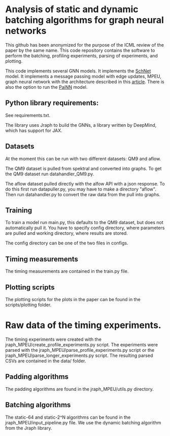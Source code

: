 # Analysis of static and dynamic batching algorithms for graph neural networks
This github has been anonymized for the purpose of the ICML review of the paper by the same name. This code repository contains the software to perform the batching, profiling experiments, parsing of experiments, and plotting.

This code implements several GNN models. It implements the [SchNet](https://arxiv.org/pdf/1712.06113) model. It implements a message passing model with edge updates, MPEU, graph neural network with the architecture described in this [article](https://arxiv.org/pdf/1806.03146.pdf). There is also the option to run the [PaiNN](https://proceedings.mlr.press/v139/schutt21a.html) model.

## Python library requirements:  
See requirements.txt.

The library uses Jraph to build the GNNs, a library written by DeepMind, which has support for JAX.

## Datasets 
At the moment this can be run with two different datasets: QM9 and aflow.

The QM9 dataset is pulled from spektral and converted into graphs. To get the QM9 dataset run datahandler_QM9.py.

The aflow dataset pulled directly with the alfow API with a json response. To do this first run datapuller.py, you may have to make a directory "aflow". Then run datahandler.py to convert the raw data from the pull into graphs.

## Training
To train a model run main.py, this defaults to the QM9 dataset, but does not automatically pull it. You have to specify config directory, where parameters are pulled and working directory, where results are stored.

The config directory can be one of the two files in configs.

## Timing measurements
The timing measurements are contained in the train.py file.

## Plotting scripts
The plotting scripts for the plots in the paper can be found in the scripts/plotting folder.

# Raw data of the timing experiments.
The timing experiments were created with the jraph_MPEU/create_profile_experiments.py script. The experiments were parsed with the jraph_MPEU/parse_profile_experiments.py script or the jraph_MPEU/parse_longer_experiments.py script. The resulting parsed CSVs are contained in the data/ folder.

## Padding algorithms
The padding algorithms are found in the jraph_MPEU/utils.py directory.

## Batching algorithms
The static-64 and static-2^N algorithms can be found in the jraph_MPEU/input_pipeline.py file. We use the dynamic batching algorithm from the Jraph library.


